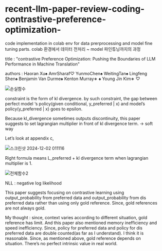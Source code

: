 # recent-llm-paper-review-coding-contrastive-preference-optimization-
code implementation in colab env for data prerprocessing and model fine tuning parts. colab 환경에서 데이터 전처리 ~ model 파인튜닝까지의 과정

title : "contrastive Preference Optimization: Pushing the Boundaries of LLM Performance in Machine Translation" 

authors : Haoran Xu♠ AmrSharaf♡ YunmoChen♠ WeitingTan♠ Lingfeng Shen♠ Benjamin Van Durme♠ Kenton Murray∗ ♠ Young Jin Kim∗ ♡



![손실함수](https://github.com/user-attachments/assets/bcebf79b-11c1-47e7-bc04-f422e7d84ef1)

constraint is the form of kl divergence. by such constraint, the gap between perfect model ‘s policy(given conditional, y_preferred | x) and model’s policy(y_preferred | x) goes to epsilon. 

Because kl_divergence sometimes outputs discontinuity, this paper suggests to set lagrangian multiplier in front of kl divergence term. -> soft way 

Let’s look at appendix c,

![스크린샷 2024-12-02 011116](https://github.com/user-attachments/assets/c820be17-dfbc-4c9c-887d-1e2775cdce2e)


Right formula means L_preferred + kl divergence term when lagrangian multiplier is 1.

![전체함수2](https://github.com/user-attachments/assets/dcdf25cd-7a76-496a-aa8c-d77f57701b55)

NLL : negative log likelihood


This paper suggests focusing on contrastive learning using output_probability from preferred data and output_probability from dis preferred data rather than using only gold reference. Since, gold references are not always gold.

My thought : since, context varies according to different situation, gold reference has limit. And this paper also mentioned memory inefficiency and speed inefficiency. Since, policy for preferred data and policy for dis preferred data are double counted(as far as I understand). I think it is reasonable. Since, as mentioned above, gold reference depends on situation. There’s no perfect intrinsic value in real world. 

